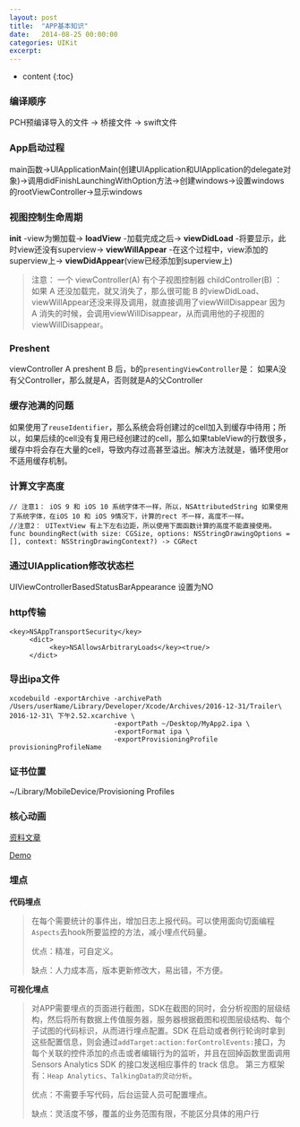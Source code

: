 ```yaml
---
layout: post
title:  "APP基本知识"
date:   2014-08-25 00:00:00
categories: UIKit
excerpt: 
---
```


* content
{:toc}

### 编译顺序

PCH预编译导入的文件 -> 桥接文件 -> swift文件

### App启动过程

main函数->UIApplicationMain(创建UIApplication和UIApplication的delegate对象)->调用didFinishLaunchingWithOption方法->创建windows->设置windows的rootViewController->显示windows

### 视图控制生命周期

**init** -view为懒加载-> **loadView** -加载完成之后-> **viewDidLoad** -将要显示，此时view还没有superview-> **viewWillAppear** -在这个过程中，view添加的superview上-> **viewDidAppear**(view已经添加到superview上)

> 注意： 一个 viewController(A) 有个子视图控制器 childController(B) ：
如果 A 还没加载完，就又消失了，那么很可能 B 的viewDidLoad、viewWillAppear还没来得及调用，就直接调用了viewWillDisappear
因为 A 消失的时候，会调用viewWillDisappear，从而调用他的子视图的 viewWillDisappear。

### Preshent

viewController A preshent B 后，b的`presentingViewController`是： 如果A没有父Controller，那么就是A，否则就是A的父Controller

### 缓存池满的问题

如果使用了`reuseIdentifier`，那么系统会将创建过的cell加入到缓存中待用；所以，如果后续的cell没有复用已经创建过的cell，那么如果tableView的行数很多，缓存中将会存在大量的cell，导致内存过高甚至溢出。解决方法就是，循环使用or不适用缓存机制。

### 计算文字高度

````
// 注意1： iOS 9 和 iOS 10 系统字体不一样，所以，NSAttributedString 如果使用了系统字体，在iOS 10 和 iOS 9情况下，计算的rect 不一样，高度不一样。
//注意2： UITextView 有上下左右边距，所以使用下面函数计算的高度不能直接使用。
func boundingRect(with size: CGSize, options: NSStringDrawingOptions = [], context: NSStringDrawingContext?) -> CGRect
````

### 通过UIApplication修改状态栏

UIViewControllerBasedStatusBarAppearance 设置为NO

### http传输

````
<key>NSAppTransportSecurity</key>  
     <dict>  
          <key>NSAllowsArbitraryLoads</key><true/>  
     </dict>  
````

### 导出ipa文件

````
xcodebuild -exportArchive -archivePath /Users/userName/Library/Developer/Xcode/Archives/2016-12-31/Trailer\ 2016-12-31\ 下午2.52.xcarchive \
                          -exportPath ~/Desktop/MyApp2.ipa \
                          -exportFormat ipa \
                          -exportProvisioningProfile provisioningProfileName 
````

### 证书位置

~/Library/MobileDevice/Provisioning Profiles


### 核心动画

[资料文章](http://www.cnblogs.com/kenshincui/p/3972100.html)

[Demo](https://github.com/yixiangboy/IOSAnimationDemo)

### 埋点

**代码埋点**

> 在每个需要统计的事件出，增加日志上报代码。可以使用面向切面编程`Aspects`去hook所要监控的方法，减小埋点代码量。
> 
> 优点：精准，可自定义。
> 
> 缺点：人力成本高，版本更新修改大，易出错，不方便。
> 

**可视化埋点**

> 对APP需要埋点的页面进行截图，SDK在截图的同时，会分析视图的层级结构，然后将所有数据上传值服务器，服务器根据截图和视图层级结构、每个子试图的代码标识，从而进行埋点配置。SDK 在启动或者例行轮询时拿到这些配置信息，则会通过`addTarget:action:forControlEvents:`接口，为每个关联的控件添加的点击或者编辑行为的监听，并且在回掉函数里面调用 Sensors Analytics SDK 的接口发送相应事件的 track 信息。 第三方框架有：`Heap Analytics`、`TalkingData的灵动分析`。
> 
> 优点：不需要手写代码，后台运营人员可配置埋点。
> 
> 缺点：灵活度不够，覆盖的业务范围有限，不能区分具体的用户行
> 